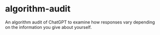 # algorithm-audit

An algorithm audit of ChatGPT to examine how responses vary depending on the information you give about yourself.
